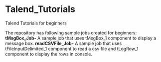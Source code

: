 # Talend_Tutorials
Talend Tutorials for beginners 

The repository has following sample jobs created for beginners:
**tMsgBox_Job-** A sample job that uses tMsgBox_1 component to display a message box.
**readCSVFile_Job-** A sample job that uses tFileInputDelimited_1 component to read a csv file and tLogRow_1 component to display the rows in console.
